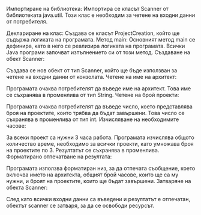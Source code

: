 Импортиране на библиотека:
Импортира се класът Scanner от библиотеката java.util. Този клас е необходим за четене на входни данни от потребителя.

Деклариране на клас:
Създава се класът ProjectCreation, който ще съдържа логиката на програмата.
Метод main:
Основният метод main се дефинира, като в него се реализира логиката на програмата. Всички Java програми започват изпълнението си от този метод.
Създаване на обект Scanner:

Създава се нов обект от тип Scanner, който ще бъде използван за четене на входни данни от конзолата.
Четене на име на архитект:

Програмата очаква потребителят да въведе име на архитект. Това име се съхранява в променлива от тип String.
Четене на брой проекти:

Програмата очаква потребителят да въведе число, което представлява броя на проектите, които трябва да бъдат завършени. Това число се съхранява в променлива от тип int.
Изчисляване на необходимите часове:

За всеки проект са нужни 3 часа работа. Програмата изчислява общото количество време, необходимо за всички проекти, като умножава броя на проектите по 3. Резултатът се съхранява в променлива.
Форматирано отпечатване на резултата:

Програмата използва форматиран низ, за да отпечата съобщение, което включва името на архитекта, общият брой часове, които ще са му нужни, и броят на проектите, които ще бъдат завършени.
Затваряне на обекта Scanner:

След като всички входни данни са въведени и резултатът е отпечатан, обектът scanner се затваря, за да се освободи ресурсът.
